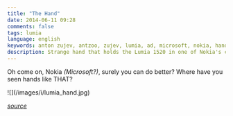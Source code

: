 ```yaml
---
title: "The Hand"
date: 2014-06-11 09:28
comments: false
tags: lumia
language: english
keywords: anton zujev, antzoo, zujev, lumia, ad, microsoft, nokia, hand, photoshop
description: Strange hand that holds the Lumia 1520 in one of Nokia's commercials.
---
```


Oh come on, Nokia *(Microsoft?)*, surely you can do better? Where have you seen hands like THAT?

<div class="fotorama" data-width="100%" data-allowfullscreen="native">
	![](/images/i/lumia_hand.jpg)
</div>


*[source](https://www.youtube.com/watch?v=qblgqUvfYZg)*
